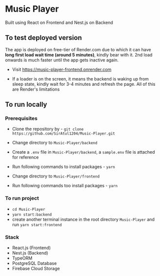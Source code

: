 # Music Player

Built using React on Frontend and Nest.js on Backend

## To test deployed version

The app is deployed on free-tier of Render.com due to which it can have **long first load wait time (around 5 minutes)**, kindly bear with it. 2nd load onwards is much faster until the app gets inactive again.

- Visit https://music-player-frontend.onrender.com

- If a loader is on the screen, it means the backend is waking up from sleep state, kindly wait for 3-4 minutes and refresh the page. All of this are Render's limitations

## To run locally

### Prerequisites

- Clone the repository by - `git clone https://github.com/SirAtul1204/Music-Player.git`

- Change directory to `Music-Player/backend`

- Create a `.env` file in `Music-Player/backend`, a `sample.env` file is attached for reference

- Run following commands to install packages -
  `yarn`

- Change directory to `Music-Player/frontend`

- Run following commands too install packages -
  `yarn`

### To run project

- `cd Music-Player`
- `yarn start:backend`
- create another terminal instance in the root directory `Music-Player` and run `yarn start:frontend`

### Stack

- React.js (Frontend)
- Nest.js (Backend)
- TypeORM
- PostgreSQL Database
- Firebase Cloud Storage
